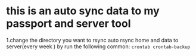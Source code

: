 # this is an auto sync data to my passport and server tool
1.change the directory you want to rsync
auto rsync home and data to server(every week ) by run the following common:
`crontab crontab-backup`
